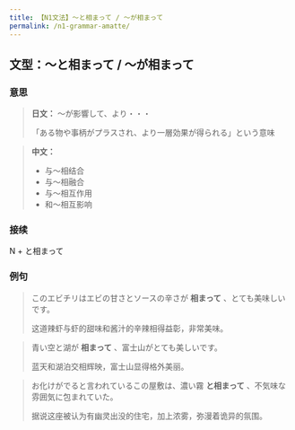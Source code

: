 ```yaml
---
title: 【N1文法】〜と相まって / 〜が相まって
permalink: /n1-grammar-amatte/
---
```


## 文型：〜と相まって / 〜が相まって

### 意思

> **日文：**
> 〜が影響して、より・・・
>
> 「ある物や事柄がプラスされ、より一層効果が得られる」という意味

> **中文：**
>
> * 与〜相结合
> * 与〜相融合
> * 与〜相互作用
> * 和〜相互影响

### 接续

N + と相まって

### 例句

> このエビチリはエビの甘さとソースの辛さが **相まって** 、とても美味しいです。
>
> 这道辣虾与虾的甜味和酱汁的辛辣相得益彰，非常美味。

> 青い空と湖が **相まって** 、富士山がとても美しいです。
>
> 蓝天和湖泊交相辉映，富士山显得格外美丽。

> お化けがでると言われているこの屋敷は、濃い霧 **と相まって** 、不気味な雰囲気に包まれていた。
>
> 据说这座被认为有幽灵出没的住宅，加上浓雾，弥漫着诡异的氛围。
